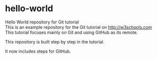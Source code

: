 # hello-world
Hello World repository for Git tutorial  
This is an example repository for the Git tutorial on http://w3schools.com  
This tutorial focuses mainly on Git and using GitHub as its remote.

This repository is built step by step in the tutorial.  

It now includes steps for GitHub.
